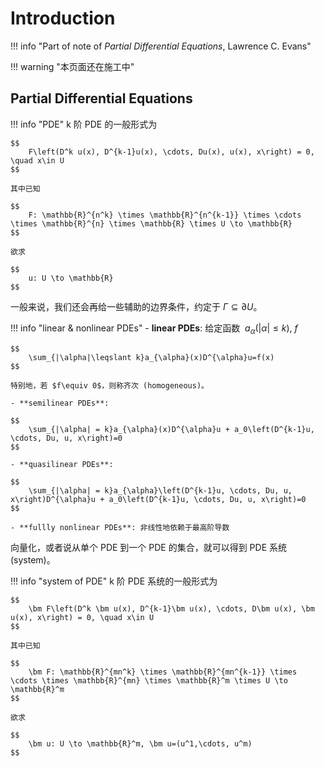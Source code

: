 <link rel="stylesheet" href="../../../../css/counter.css" />

# Introduction

!!! info "Part of note of *Partial Differential Equations*, Lawrence C. Evans"

!!! warning "本页面还在施工中"

## Partial Differential Equations

!!! info "PDE"
    k 阶 PDE 的一般形式为

    $$
        F\left(D^k u(x), D^{k-1}u(x), \cdots, Du(x), u(x), x\right) = 0, \quad x\in U
    $$

    其中已知
    
    $$
        F: \mathbb{R}^{n^k} \times \mathbb{R}^{n^{k-1}} \times \cdots \times \mathbb{R}^{n} \times \mathbb{R} \times U \to \mathbb{R}
    $$

    欲求
    
    $$
        u: U \to \mathbb{R}
    $$

一般来说，我们还会再给一些辅助的边界条件，约定于 $\Gamma\subseteq\partial U$。

!!! info "linear & nonlinear PDEs"
    - **linear PDEs**: 给定函数 $\:a_{\alpha}(|\alpha|\leqslant k)$, $f$

    $$
        \sum_{|\alpha|\leqslant k}a_{\alpha}(x)D^{\alpha}u=f(x)
    $$

    特别地，若 $f\equiv 0$，则称齐次 (homogeneous)。

    - **semilinear PDEs**: 

    $$
        \sum_{|\alpha| = k}a_{\alpha}(x)D^{\alpha}u + a_0\left(D^{k-1}u, \cdots, Du, u, x\right)=0
    $$

    - **quasilinear PDEs**:
    
    $$
        \sum_{|\alpha| = k}a_{\alpha}\left(D^{k-1}u, \cdots, Du, u, x\right)D^{\alpha}u + a_0\left(D^{k-1}u, \cdots, Du, u, x\right)=0
    $$
    
    - **fullly nonlinear PDEs**: 非线性地依赖于最高阶导数

向量化，或者说从单个 PDE 到一个 PDE 的集合，就可以得到 PDE 系统 (system)。

!!! info "system of PDE"
    k 阶 PDE 系统的一般形式为

    $$
        \bm F\left(D^k \bm u(x), D^{k-1}\bm u(x), \cdots, D\bm u(x), \bm u(x), x\right) = 0, \quad x\in U
    $$

    其中已知
    
    $$
        \bm F: \mathbb{R}^{mn^k} \times \mathbb{R}^{mn^{k-1}} \times \cdots \times \mathbb{R}^{mn} \times \mathbb{R}^m \times U \to \mathbb{R}^m
    $$

    欲求
    
    $$
        \bm u: U \to \mathbb{R}^m, \bm u=(u^1,\cdots, u^m)
    $$